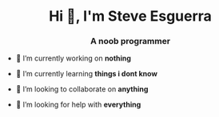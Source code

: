 <h1 align="center">Hi 👋, I'm Steve Esguerra</h1>
<h3 align="center">A noob programmer</h3>

- 🔭 I’m currently working on **nothing**

- 🌱 I’m currently learning **things i dont know**

- 👯 I’m looking to collaborate on **anything**

- 🤝 I’m looking for help with **everything**
